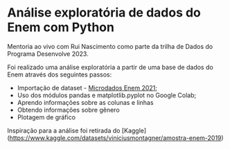 # Análise exploratória de dados do Enem com Python

Mentoria ao vivo com Rui Nascimento como parte da trilha de Dados do Programa Desenvolve 2023.

Foi realizado uma análise exploratória a partir de uma base de dados do Enem através dos seguintes passos:
- Importação de dataset - [Microdados Enem 2021](https://www.gov.br/inep/pt-br/acesso-a-informacao/dados-abertos/microdados/enem);
- Uso dos módulos pandas e matplotlib.pyplot no Google Colab;
- Aprendo informações sobre as colunas e linhas
- Obtendo informações sobre gênero 
- Plotagem de gráfico

Inspiração para a análise foi retirada do [Kaggle] (https://www.kaggle.com/datasets/viniciusmontagner/amostra-enem-2019)
